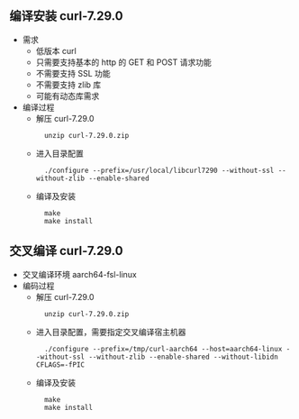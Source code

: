 
## 编译安装 curl-7.29.0
- 需求
    + 低版本 curl
    + 只需要支持基本的 http 的 GET 和 POST 请求功能
    + 不需要支持 SSL 功能
    + 不需要支持 zlib 库
    + 可能有动态库需求
- 编译过程
    + 解压 curl-7.29.0
      ```shell
        unzip curl-7.29.0.zip
      ```
    + 进入目录配置
      ```shell
        ./configure --prefix=/usr/local/libcurl7290 --without-ssl --without-zlib --enable-shared
      ```
    + 编译及安装
      ```shell
        make
        make install
      ```
## 交叉编译 curl-7.29.0
- 交叉编译环境 aarch64-fsl-linux
- 编码过程
    + 解压 curl-7.29.0
      ```shell
        unzip curl-7.29.0.zip
      ```
    + 进入目录配置，需要指定交叉编译宿主机器
      ```shell
        ./configure --prefix=/tmp/curl-aarch64 --host=aarch64-linux --without-ssl --without-zlib --enable-shared --without-libidn CFLAGS=-fPIC
      ```
    + 编译及安装
      ```shell
        make
        make install
      ```

